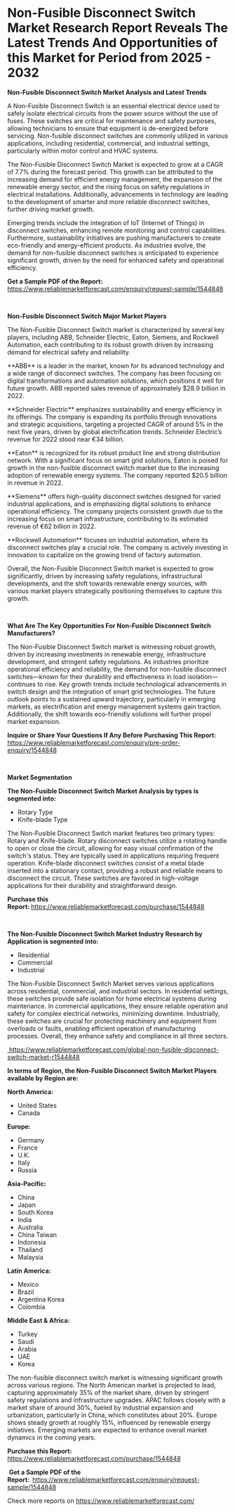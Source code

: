 <p><h1>Non-Fusible Disconnect Switch Market Research Report Reveals The Latest Trends And Opportunities of this Market for Period from 2025 - 2032</h1></p><p><strong>Non-Fusible Disconnect Switch Market Analysis and Latest Trends</strong></p>
<p><p>A Non-Fusible Disconnect Switch is an essential electrical device used to safely isolate electrical circuits from the power source without the use of fuses. These switches are critical for maintenance and safety purposes, allowing technicians to ensure that equipment is de-energized before servicing. Non-fusible disconnect switches are commonly utilized in various applications, including residential, commercial, and industrial settings, particularly within motor control and HVAC systems.</p><p>The Non-Fusible Disconnect Switch Market is expected to grow at a CAGR of 7.7% during the forecast period. This growth can be attributed to the increasing demand for efficient energy management, the expansion of the renewable energy sector, and the rising focus on safety regulations in electrical installations. Additionally, advancements in technology are leading to the development of smarter and more reliable disconnect switches, further driving market growth. </p><p>Emerging trends include the integration of IoT (Internet of Things) in disconnect switches, enhancing remote monitoring and control capabilities. Furthermore, sustainability initiatives are pushing manufacturers to create eco-friendly and energy-efficient products. As industries evolve, the demand for non-fusible disconnect switches is anticipated to experience significant growth, driven by the need for enhanced safety and operational efficiency.</p></p>
<p><strong>Get a Sample PDF of the Report:&nbsp;</strong> <a href="https://www.reliablemarketforecast.com/enquiry/request-sample/1544848?utm_campaign=2392&utm_medium=2&utm_source=Github&utm_content=ia&utm_term=14022025&utm_id=non-fusible-disconnect-switch">https://www.reliablemarketforecast.com/enquiry/request-sample/1544848</a></p>
<p>&nbsp;</p>
<p><strong>Non-Fusible Disconnect Switch Major Market Players</strong></p>
<p><p>The Non-Fusible Disconnect Switch market is characterized by several key players, including ABB, Schneider Electric, Eaton, Siemens, and Rockwell Automation, each contributing to its robust growth driven by increasing demand for electrical safety and reliability.</p><p>**ABB** is a leader in the market, known for its advanced technology and a wide range of disconnect switches. The company has been focusing on digital transformations and automation solutions, which positions it well for future growth. ABB reported sales revenue of approximately $28.9 billion in 2022.</p><p>**Schneider Electric** emphasizes sustainability and energy efficiency in its offerings. The company is expanding its portfolio through innovations and strategic acquisitions, targeting a projected CAGR of around 5% in the next five years, driven by global electrification trends. Schneider Electric’s revenue for 2022 stood near €34 billion.</p><p>**Eaton** is recognized for its robust product line and strong distribution network. With a significant focus on smart grid solutions, Eaton is poised for growth in the non-fusible disconnect switch market due to the increasing adoption of renewable energy systems. The company reported $20.5 billion in revenue in 2022.</p><p>**Siemens** offers high-quality disconnect switches designed for varied industrial applications, and is emphasizing digital solutions to enhance operational efficiency. The company projects consistent growth due to the increasing focus on smart infrastructure, contributing to its estimated revenue of €62 billion in 2022.</p><p>**Rockwell Automation** focuses on industrial automation, where its disconnect switches play a crucial role. The company is actively investing in innovation to capitalize on the growing trend of factory automation.</p><p>Overall, the Non-Fusible Disconnect Switch market is expected to grow significantly, driven by increasing safety regulations, infrastructural developments, and the shift towards renewable energy sources, with various market players strategically positioning themselves to capture this growth.</p></p>
<p>&nbsp;</p>
<p><strong>What Are The Key Opportunities For Non-Fusible Disconnect Switch Manufacturers?</strong></p>
<p><p>The Non-Fusible Disconnect Switch market is witnessing robust growth, driven by increasing investments in renewable energy, infrastructure development, and stringent safety regulations. As industries prioritize operational efficiency and reliability, the demand for non-fusible disconnect switches—known for their durability and effectiveness in load isolation—continues to rise. Key growth trends include technological advancements in switch design and the integration of smart grid technologies. The future outlook points to a sustained upward trajectory, particularly in emerging markets, as electrification and energy management systems gain traction. Additionally, the shift towards eco-friendly solutions will further propel market expansion.</p></p>
<p><strong>Inquire or Share Your Questions If Any Before Purchasing This Report:</strong> <a href="https://www.reliablemarketforecast.com/enquiry/pre-order-enquiry/1544848?utm_campaign=2392&utm_medium=2&utm_source=Github&utm_content=ia&utm_term=14022025&utm_id=non-fusible-disconnect-switch">https://www.reliablemarketforecast.com/enquiry/pre-order-enquiry/1544848</a></p>
<p>&nbsp;</p>
<p><strong>Market Segmentation</strong></p>
<p><strong>The Non-Fusible Disconnect Switch Market Analysis by types is segmented into:</strong></p>
<p><ul><li>Rotary Type</li><li>Knife-blade Type</li></ul></p>
<p><p>The Non-Fusible Disconnect Switch market features two primary types: Rotary and Knife-blade. Rotary disconnect switches utilize a rotating handle to open or close the circuit, allowing for easy visual confirmation of the switch's status. They are typically used in applications requiring frequent operation. Knife-blade disconnect switches consist of a metal blade inserted into a stationary contact, providing a robust and reliable means to disconnect the circuit. These switches are favored in high-voltage applications for their durability and straightforward design.</p></p>
<p><strong>Purchase this Report:&nbsp;</strong><a href="https://www.reliablemarketforecast.com/purchase/1544848?utm_campaign=2392&utm_medium=2&utm_source=Github&utm_content=ia&utm_term=14022025&utm_id=non-fusible-disconnect-switch">https://www.reliablemarketforecast.com/purchase/1544848</a></p>
<p>&nbsp;</p>
<p><strong>The Non-Fusible Disconnect Switch Market Industry Research by Application is segmented into:</strong></p>
<p><ul><li>Residential</li><li>Commercial</li><li>Industrial</li></ul></p>
<p><p>The Non-Fusible Disconnect Switch Market serves various applications across residential, commercial, and industrial sectors. In residential settings, these switches provide safe isolation for home electrical systems during maintenance. In commercial applications, they ensure reliable operation and safety for complex electrical networks, minimizing downtime. Industrially, these switches are crucial for protecting machinery and equipment from overloads or faults, enabling efficient operation of manufacturing processes. Overall, they enhance safety and compliance in all three sectors.</p></p>
<p><a href="https://www.reliablemarketforecast.com/global-non-fusible-disconnect-switch-market-r1544848?utm_campaign=2392&utm_medium=2&utm_source=Github&utm_content=ia&utm_term=14022025&utm_id=non-fusible-disconnect-switch">&nbsp;https://www.reliablemarketforecast.com/global-non-fusible-disconnect-switch-market-r1544848</a></p>
<p><strong>In terms of Region, the Non-Fusible Disconnect Switch Market Players available by Region are:</strong></p>
<p>
    <p> <strong> North America: </strong>
        <ul>
            <li>United States</li>
            <li>Canada</li>
        </ul>
        </p> 
    <p> <strong> Europe: </strong>
        <ul>
            <li>Germany</li>
            <li>France</li>
            <li>U.K.</li>
            <li>Italy</li>
            <li>Russia</li>
        </ul>
        </p> 
    <p> <strong> Asia-Pacific: </strong>
        <ul>
            <li>China</li>
            <li>Japan</li>
            <li>South Korea</li>
            <li>India</li>
            <li>Australia</li>
            <li>China Taiwan</li>
            <li>Indonesia</li>
            <li>Thailand</li>
            <li>Malaysia</li>
        </ul>
        </p> 
    <p> <strong> Latin America: </strong>
        <ul>
            <li>Mexico</li>
            <li>Brazil</li>
            <li>Argentina Korea</li>
            <li>Colombia</li>
        </ul>
        </p> 
    <p> <strong> Middle East & Africa: </strong>
        <ul>
            <li>Turkey</li>
            <li>Saudi</li>
            <li>Arabia</li>
            <li>UAE</li>
            <li>Korea</li>
        </ul>
    </p>
    </p>
<p><p>The non-fusible disconnect switch market is witnessing significant growth across various regions. The North American market is projected to lead, capturing approximately 35% of the market share, driven by stringent safety regulations and infrastructure upgrades. APAC follows closely with a market share of around 30%, fueled by industrial expansion and urbanization, particularly in China, which constitutes about 20%. Europe shows steady growth at roughly 15%, influenced by renewable energy initiatives. Emerging markets are expected to enhance overall market dynamics in the coming years.</p></p>
<p><strong>Purchase this Report: </strong><a href="https://www.reliablemarketforecast.com/purchase/1544848?utm_campaign=2392&utm_medium=2&utm_source=Github&utm_content=ia&utm_term=14022025&utm_id=non-fusible-disconnect-switch">https://www.reliablemarketforecast.com/purchase/1544848</a></p>
<p>&nbsp;<strong>Get a Sample PDF of the Report:&nbsp;&nbsp;</strong><a href="https://www.reliablemarketforecast.com/enquiry/request-sample/1544848?utm_campaign=2392&utm_medium=2&utm_source=Github&utm_content=ia&utm_term=14022025&utm_id=non-fusible-disconnect-switch">https://www.reliablemarketforecast.com/enquiry/request-sample/1544848</a></p>
<p><strong></strong></p>
<p>Check more reports on <a href="https://www.reliablemarketforecast.com/?utm_campaign=2392&utm_medium=2&utm_source=Github&utm_content=ia&utm_term=14022025&utm_id=non-fusible-disconnect-switch">https://www.reliablemarketforecast.com/</a></p>